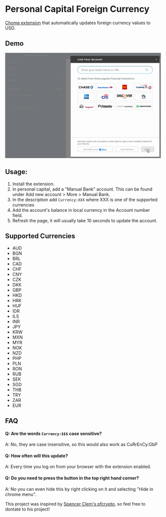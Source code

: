 # Personal Capital Foreign Currency
[Chome extension](https://chrome.google.com/webstore/detail/personal-capital-foreign/kdiibemlnnjcjppbljfddgmgjpdhghad/related?hl=en-US) that automatically updates foreign currency values to USD. 

## Demo
![image](https://github.com/amokhtar/personal_capital_foreign_currency/blob/master/Demo.gif)

## Usage:

1. Install the extension.
2. In personal capital, add a "Manual Bank" account. This can be found under Add new account > More > Manual Bank. 
3. In the description add `Currency:XXX` where XXX is one of the supported currencies
4. Add the account's balance in local currency in the Account number field. 
5. Refresh the page, it will usually take 10 seconds to update the account.

## Supported Currencies
* AUD
* BGN
* BRL
* CAD
* CHF
* CNY
* CZK
* DKK
* GBP
* HKD
* HRK
* HUF
* IDR
* ILS
* INR
* JPY
* KRW
* MXN
* MYR
* NOK
* NZD
* PHP
* PLN
* RON
* RUB
* SEK
* SGD
* THB
* TRY
* ZAR
* EUR

## FAQ
#### Q: Are the words `Currency:$$$` case sensitive?
A: No, they are case insensitive, so this would also work as CuRrEnCy:GbP

#### Q: How often will this update?
A: Every time you log on from your browser with the extension enabled.

#### Q: Do you need to press the button in the top right hand corner?
A: No you can even hide this by right clicking on it and selecting "Hide in chrome menu".

This project was inspired by [Spencer Clem's pfcrypto](https://github.com/sclem/pfcrypto), so feel free to dontate to his project!
